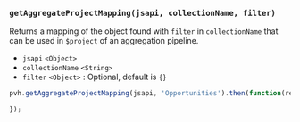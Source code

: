 ### ``getAggregateProjectMapping(jsapi, collectionName, filter)``
Returns a mapping of the object found with ``filter`` in ``collectionName`` that can be used in `$project` of an aggregation pipeline.
- `jsapi` `<Object>`
- `collectionName` `<String>`
- `filter` `<Object>` : Optional, default is `{}`

```js
pvh.getAggregateProjectMapping(jsapi, 'Opportunities').then(function(result) {

});
```